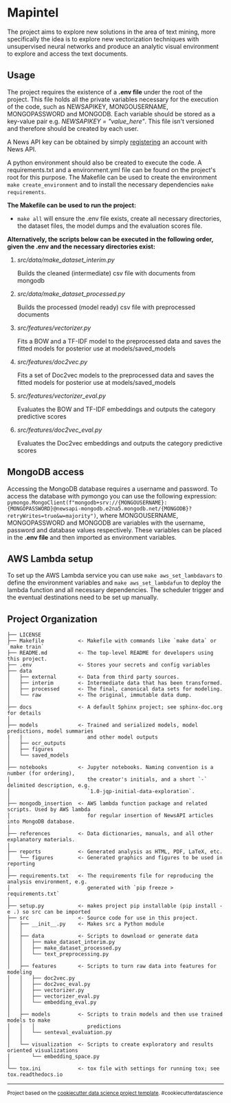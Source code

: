 Mapintel
==============================

The project aims to explore new solutions in the area of text mining, more specifically the idea is to explore new vectorization techniques with unsupervised neural networks and produce an analytic visual environment to explore and access the text documents.

Usage
------------

The project requires the existence of a **.env file** under the root of the project. This file holds all the private variables necessary for the execution of the code, such as NEWSAPIKEY, MONGOUSERNAME, MONGOPASSWORD and MONGODB. Each variable should be stored as a key-value pair e.g. *NEWSAPIKEY = "value_here"*. This file isn't versioned and therefore should be created by each user.

A News API key can be obtained by simply [registering](https://newsapi.org/register) an account with News API.

A python environment should also be created to execute the code. A requirements.txt and a environment.yml file can be found on the project's root for this purpose. The Makefile can be used to create the environment `make create_environment` and to install the necessary dependencies `make requirements`.

**The Makefile can be used to run the project:**

- `make all` will ensure the .env file exists, create all necessary directories, the dataset files, the model dumps and the evaluation scores file.

**Alternatively, the scripts below can be executed in the following order, given the .env and the necessary directories exist:**
1. *src/data/make_dataset_interim.py*

    Builds the cleaned (intermediate) csv file with documents from mongodb
2. *src/data/make_dataset_processed.py*

    Builds the processed (model ready) csv file with preprocessed documents
3. *src/features/vectorizer.py*

    Fits a BOW and a TF-IDF model to the preprocessed data and saves the fitted models for posterior use at models/saved_models
4. *src/features/doc2vec.py*

    Fits a set of Doc2vec models to the preprocessed data and saves the fitted models for posterior use at models/saved_models
5. *src/features/vectorizer_eval.py*

    Evaluates the BOW and TF-IDF embeddings and outputs the category predictive scores
6. *src/features/doc2vec_eval.py*

    Evaluates the Doc2vec embeddings and outputs the category predictive scores

MongoDB access
------------
Accessing the MongoDB database requires a username and password. To access the database with pymongo you can use the following expression: `pymongo.MongoClient(f"mongodb+srv://{MONGOUSERNAME}:{MONGOPASSWORD}@newsapi-mongodb.e2na5.mongodb.net/{MONGODB}?retryWrites=true&w=majority")`, where MONGOUSERNAME, MONGOPASSWORD and MONGODB are variables with the username, password and database values respectively. These variables can be placed in the **.env file** and then imported as environment variables.

AWS Lambda setup
------------
To set up the AWS Lambda service you can use `make aws_set_lambdavars` to define the environment variables and `make aws_set_lambdafun` to deploy the lambda function and all necessary dependencies.
The scheduler trigger and the eventual destinations need to be set up manually. 

Project Organization
------------
    ├── LICENSE
    ├── Makefile           <- Makefile with commands like `make data` or `make train`
    ├── README.md          <- The top-level README for developers using this project.
    ├── .env               <- Stores your secrets and config variables
    ├── data
    │   ├── external       <- Data from third party sources.
    │   ├── interim        <- Intermediate data that has been transformed.
    │   ├── processed      <- The final, canonical data sets for modeling.
    │   └── raw            <- The original, immutable data dump.
    │
    ├── docs               <- A default Sphinx project; see sphinx-doc.org for details
    │
    ├── models             <- Trained and serialized models, model predictions, model summaries
    |   |                     and other model outputs
    │   ├── ocr_outputs
    │   ├── figures
    │   └── saved_models
    │
    ├── notebooks          <- Jupyter notebooks. Naming convention is a number (for ordering),
    │                         the creator's initials, and a short `-` delimited description, e.g.
    │                         `1.0-jqp-initial-data-exploration`.
    │
    ├── mongodb_insertion  <- AWS lambda function package and related scripts. Used by AWS lambda
    │                         for regular insertion of NewsAPI articles into MongoDB database.
    │
    ├── references         <- Data dictionaries, manuals, and all other explanatory materials.
    │
    ├── reports            <- Generated analysis as HTML, PDF, LaTeX, etc.
    │   └── figures        <- Generated graphics and figures to be used in reporting
    │
    ├── requirements.txt   <- The requirements file for reproducing the analysis environment, e.g.
    │                         generated with `pip freeze > requirements.txt`
    │
    ├── setup.py           <- makes project pip installable (pip install -e .) so src can be imported
    ├── src                <- Source code for use in this project.
    │   ├── __init__.py    <- Makes src a Python module
    │   │
    │   ├── data           <- Scripts to download or generate data
    │   │   ├── make_dataset_interim.py
    │   │   ├── make_dataset_processed.py
    │   │   └── text_preprocessing.py
    │   │
    │   ├── features       <- Scripts to turn raw data into features for modeling
    │   │   ├── doc2vec.py
    │   │   ├── doc2vec_eval.py
    │   │   ├── vectorizer.py
    │   │   ├── vectorizer_eval.py
    │   │   └── embedding_eval.py
    │   │
    │   ├── models         <- Scripts to train models and then use trained models to make
    │   │   │                 predictions
    │   │   └── senteval_evaluation.py
    │   │
    │   └── visualization  <- Scripts to create exploratory and results oriented visualizations
    │       └── embedding_space.py
    │
    └── tox.ini            <- tox file with settings for running tox; see tox.readthedocs.io


--------

<p><small>Project based on the <a target="_blank" href="https://drivendata.github.io/cookiecutter-data-science/">cookiecutter data science project template</a>. #cookiecutterdatascience</small></p>
